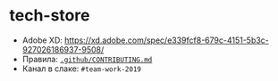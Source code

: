 # tech-store
  - Adobe XD: https://xd.adobe.com/spec/e339fcf8-679c-4151-5b3c-927026186937-9508/
  - Правила: [`.github/CONTRIBUTING.md`](https://github.com/school-summer-2019/tech-store/blob/master/.github/CONTRIBUTING.md)
  - Канал в слаке: `#team-work-2019`